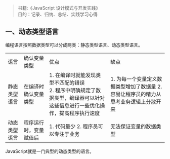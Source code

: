 > 书籍:《JavaScript 设计模式与开发实践》  
> 目的：记录、归纳、总结、实践学习心得

## 一、动态类型语言

编程语言按照数据类型可以分成两类：<important>静态类型语言</important>、<important>动态类型语言</important>。

<table class="table">
	<tr>
		<td>语言</td>
		<td>确认变量类型</td>
		<td>优点</td>
		<td>缺点</td>
	</tr>
	<tr>
		<td>静态类型语言</td>
		<td>在编译时确认变量类型</td>
		<td style="text-align:left">
		1. 在编译时就能发现类型不匹配的错误<br>
		2. 程序中明确规定了数据类型，编译器可以针对这些信息进行一些优化操作，提高程序执行速度
		</td>
		<td style="text-align:left">
		1. 为每一个变量定义数据类型增加了数据量
		2. 容易让程序员的精力从思考业务逻辑上分散开来
		</td>
	</tr>
	<tr>
		<td>动态类型语言</td>
		<td>程序运行时，变量赋值后</td>
		<td style="text-align:left">
		1. 代码量少
		2. 程序员可以专注于业务
		</td>
		<td style="text-align:left">
   	无法保证变量的数据类型
		</td>
	</tr>
</table>
JavaScript就是一门典型的动态类型的语言。
